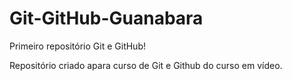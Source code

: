 # Git-GitHub-Guanabara
 Primeiro repositório Git e GitHub!

 Repositório criado apara curso de Git e Github do curso em vídeo.
